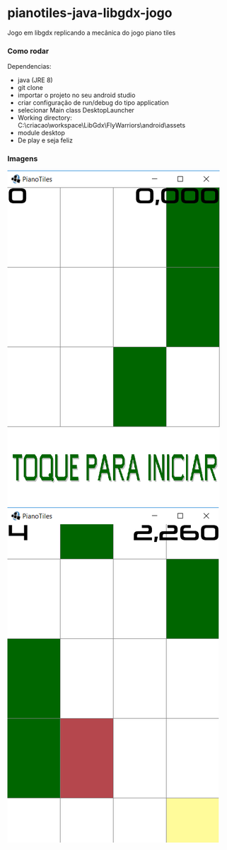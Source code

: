 # pianotiles-java-libgdx-jogo
Jogo em libgdx replicando a mecânica do jogo piano tiles

### Como rodar

Dependencias:
* java (JRE 8)
* git clone
* importar o projeto no seu android studio
* criar configuração de run/debug do tipo application
* selecionar Main class DesktopLauncher
* Working directory: C:\criacao\workspace\LibGdx\FlyWarriors\android\assets
* module desktop
* De play e seja feliz

### Imagens
![Imagem](https://github.com/jaspionjpg/pianotiles-java-libgdx-jogo/blob/master/documentacao/inicio.png)
![Imagem](https://github.com/jaspionjpg/pianotiles-java-libgdx-jogo/blob/master/documentacao/jogo.png)
